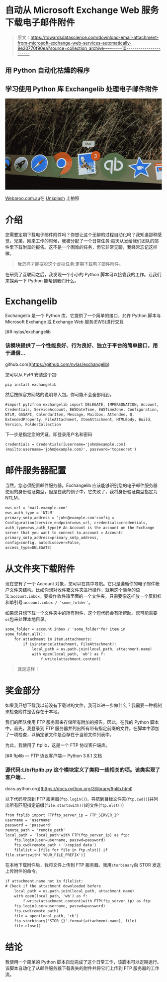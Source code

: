 # 自动从 Microsoft Exchange Web 服务下载电子邮件附件

> 原文：<https://towardsdatascience.com/download-email-attachment-from-microsoft-exchange-web-services-automatically-9e20770f90ea?source=collection_archive---------10----------------------->

## 用 Python 自动化枯燥的程序

## 学习使用 Python 库 Exchangelib 处理电子邮件附件

![](img/42f8d4935ffc1291b603c75496d8977f.png)

[Webaroo.com.au](https://unsplash.com/@webaroo?utm_source=medium&utm_medium=referral)在 [Unsplash](https://unsplash.com/?utm_source=medium&utm_medium=referral) 上拍照

# 介绍

您需要定期下载电子邮件附件吗？你想让这个无聊的过程自动化吗？我知道那种感觉，兄弟。刚来工作的时候，我被分配了一个日常任务:每天从发给我们团队的邮件里下载附呈的报告。这不是一个困难的任务，但它非常无聊，我经常忘记这样做。

> 我怎样才能摆脱这个虚拟任务:定期下载电子邮件附件。

在研究了互联网之后，我发现一个小小的 Python 脚本可以接管我的工作。让我们来探索一下 Python 能帮到我们什么。

# Exchangelib

Exchangelib 是一个 Python 库，它提供了一个简单的接口，允许 Python 脚本与 Microsoft Exchange 或 Exchange Web 服务(EWS)进行交互

[](https://github.com/nylas/exchangelib) [## nylas/exchangelib

### 该模块提供了一个性能良好、行为良好、独立于平台的简单接口，用于通信…

github.com](https://github.com/nylas/exchangelib) 

您可以从 PyPI 安装这个包:

```
pip install exchangelib
```

然后按照官方网站的说明导入包。你可能不会全部用到，

```
#import pytzfrom exchangelib import DELEGATE, IMPERSONATION, Account, Credentials, ServiceAccount, EWSDateTime, EWSTimeZone, Configuration, NTLM, GSSAPI, CalendarItem, Message, Mailbox, Attendee, Q, ExtendedProperty, FileAttachment, ItemAttachment, HTMLBody, Build, Version, FolderCollection
```

下一步是指定您的凭证，即登录用户名和密码

```
credentials = Credentials([username='john@example.com](mailto:username='john@example.com)', password='topsecret')
```

# 邮件服务器配置

当然，您必须配置邮件服务器。Exchangelib 应该能够识别您的电子邮件服务器使用的身份验证类型，但是在我的例子中，它失败了，我将身份验证类型指定为 NTLM。

```
ews_url = 'mail.example.com'
ews_auth_type = 'NTLM'
primary_smtp_address = 'john@example.com'config = Configuration(service_endpoint=ews_url, credentials=credentials, auth_type=ews_auth_type)# An Account is the account on the Exchange server that you want to connect to.account = Account(
primary_smtp_address=primary_smtp_address,
config=config, autodiscover=False,
access_type=DELEGATE)
```

# 从文件夹下载附件

现在您有了一个 Account 对象，您可以在其中导航。它只是遵循你的电子邮件帐户文件夹结构。比如你想对收件箱文件夹进行操作，就用这个简单的语法:`account.inbox`。要操作收件箱里面的一个文件夹，只需要像这样放一个反斜杠和单引号:`account.inbox / 'some_folder'`。

如果您只想下载一个文件夹中的所有附件，这个短代码会有所帮助。您可能需要`os`包来处理本地目录。

```
some_folder = account.inbox / 'some_folder'for item in some_folder.all():
    for attachment in item.attachments:
        if isinstance(attachment, FileAttachment):
            local_path = os.path.join(local_path, attachment.name)
            with open(local_path, 'wb') as f:
                f.write(attachment.content)
```

> 就是这样！

# 奖金部分

如果我只想下载我以前没有下载过的文件，我可以进一步做什么？我需要一种机制来检查附件是否存在于本地。

我们的团队使用 FTP 服务器来存储所有附加的报告。因此，在我的 Python 脚本中，首先，我登录到 FTP 服务器并列出所有带有指定前缀的文件。在脚本中添加了一项检查，以确定该文件是否存在于当前文件列表中。

为此，我使用了 ftplib，这是一个 FTP 协议客户端库。

 [## ftplib — FTP 协议客户端— Python 3.8.1 文档

### 源代码:Lib/ftplib.py 这个模块定义了类和一些相关的项。该类实现了客户端…

docs.python.org](https://docs.python.org/3/library/ftplib.html) 

以下代码登录到 FTP 服务器(`ftp.login()`)，导航到目标文件夹(`ftp.cwd()`)并列出所有匹配指定前缀(`file.startswith()`)的文件(`ftp.nlst()`)

```
from ftplib import FTPftp_server_ip = FTP_SERVER_IP
username = 'username'
password = 'password'
remote_path = 'remote_path'
local_path = 'local_path'with FTP(ftp_server_ip) as ftp:
    ftp.login(user=username, passwd=password)
    ftp.cwd(remote_path + '/copied data')
    filelist = [file for file in ftp.nlst() if file.startswith('YOUR_FILE_PREFIX')]
```

在本地下载附件后，我将文件上传到 FTP 服务器。我用`storbinary`向 STOR 发送上传附件的命令。

```
if attachment.name not in filelist:
# Check if the attachment downloaded before
    local_path = os.path.join(local_path, attachment.name)
    with open(local_path, 'wb') as f:
        f.write(attachment.content)with FTP(ftp_server_ip) as ftp:
    ftp.login(user=username, passwd=password)
    ftp.cwd(remote_path)
    file = open(local_path, 'rb')
    ftp.storbinary('STOR {}'.format(attachment.name), file)
    file.close()
```

# 结论

我使用一个简单的 Python 脚本自动完成了这个日常工作，该脚本可以定期运行。该脚本自动化了从邮件服务器下载丢失的附件并将它们上传到 FTP 服务器的工作流。